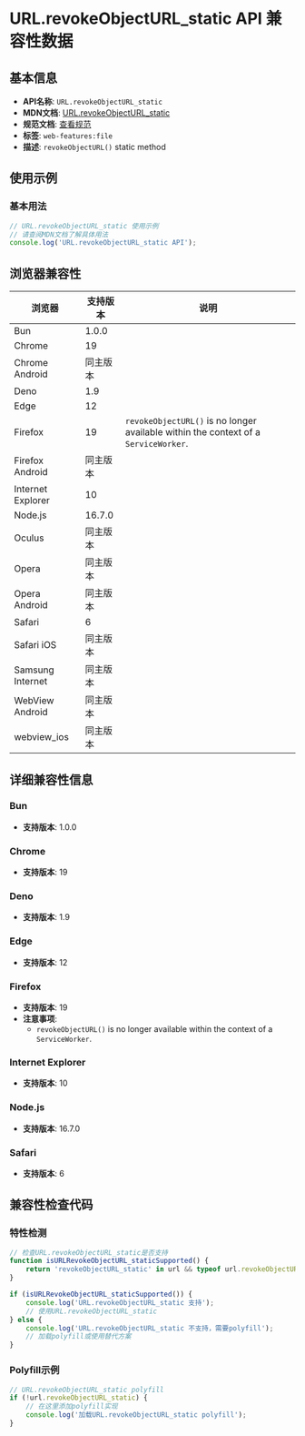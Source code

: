 # URL.revokeObjectURL_static API 兼容性数据

## 基本信息

- **API名称**: `URL.revokeObjectURL_static`
- **MDN文档**: [URL.revokeObjectURL_static](https://developer.mozilla.org/docs/Web/API/URL/revokeObjectURL_static)
- **规范文档**: [查看规范](https://w3c.github.io/FileAPI/#dfn-revokeObjectURL)
- **标签**: `web-features:file`
- **描述**: `revokeObjectURL()` static method

## 使用示例

### 基本用法

```javascript
// URL.revokeObjectURL_static 使用示例
// 请查阅MDN文档了解具体用法
console.log('URL.revokeObjectURL_static API');
```

## 浏览器兼容性

| 浏览器 | 支持版本 | 说明 |
|--------|----------|------|
| Bun | 1.0.0 |  |
| Chrome | 19 |  |
| Chrome Android | 同主版本 |  |
| Deno | 1.9 |  |
| Edge | 12 |  |
| Firefox | 19 | `revokeObjectURL()` is no longer available within the context of a `ServiceWorker`. |
| Firefox Android | 同主版本 |  |
| Internet Explorer | 10 |  |
| Node.js | 16.7.0 |  |
| Oculus | 同主版本 |  |
| Opera | 同主版本 |  |
| Opera Android | 同主版本 |  |
| Safari | 6 |  |
| Safari iOS | 同主版本 |  |
| Samsung Internet | 同主版本 |  |
| WebView Android | 同主版本 |  |
| webview_ios | 同主版本 |  |

## 详细兼容性信息

### Bun

- **支持版本**: 1.0.0

### Chrome

- **支持版本**: 19

### Deno

- **支持版本**: 1.9

### Edge

- **支持版本**: 12

### Firefox

- **支持版本**: 19
- **注意事项**:
  - `revokeObjectURL()` is no longer available within the context of a `ServiceWorker`.

### Internet Explorer

- **支持版本**: 10

### Node.js

- **支持版本**: 16.7.0

### Safari

- **支持版本**: 6

## 兼容性检查代码

### 特性检测

```javascript
// 检查URL.revokeObjectURL_static是否支持
function isURLRevokeObjectURL_staticSupported() {
    return 'revokeObjectURL_static' in url && typeof url.revokeObjectURL_static === 'function';
}

if (isURLRevokeObjectURL_staticSupported()) {
    console.log('URL.revokeObjectURL_static 支持');
    // 使用URL.revokeObjectURL_static
} else {
    console.log('URL.revokeObjectURL_static 不支持，需要polyfill');
    // 加载polyfill或使用替代方案
}
```

### Polyfill示例

```javascript
// URL.revokeObjectURL_static polyfill
if (!url.revokeObjectURL_static) {
    // 在这里添加polyfill实现
    console.log('加载URL.revokeObjectURL_static polyfill');
}
```

